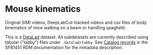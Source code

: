 # Mouse kinematics

Original SIMI videos, DeepLabCut-tracked videos and csv files of body
kinematics of mice walking on a beam or handling spaghetti.

This is a [DataLad](https://www.datalad.org/) dataset. All subdatasets
are currently described using tabular ("tabby") files under
`.datalad/tabby`. See [Catalog records](https://rdm.sfb1451.de/data-catalog-submission/#catalog-records)
in the SFB1451 RDM documentation for the metadata description.
